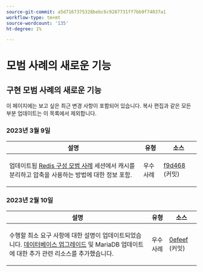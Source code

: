 ```yaml
---
source-git-commit: a5d7167375328bebc6c9287731ff7bb9f74037a1
workflow-type: tm+mt
source-wordcount: '135'
ht-degree: 1%

---
```

# 모범 사례의 새로운 기능

## 구현 모범 사례의 새로운 기능

이 페이지에는 보고 싶은 최근 변경 사항이 포함되어 있습니다. 복사 편집과 같은 모든 부분 업데이트는 이 목록에서 제외합니다.

### 2023년 3월 9일

<table style="table-layout:auto;">
  <thead>
    <tr>
      <th>설명</th>
      <th>유형</th>
      <th>소스</th>
    </tr>
  </thead>
  <tbody>
    <tr>
      <td><p>업데이트됨 <a href="https://experienceleague.adobe.com/docs/commerce-operations/implementation-playbook/best-practices/planning/redis-service-configuration.html">Redis 구성 모범 사례</a> 세션에서 캐시를 분리하고 압축을 사용하는 방법에 대한 정보 포함.</p>
</td>
      <td>우수 사례</td>
      <td><a href="https://github.com/AdobeDocs/commerce-operations.en/commit/f9d46893a25569b9cb00b45ab285758b3b74b410">f9d468</a> (커밋)</td>
    </tr>
  </tbody>
</table><!-- date_group -->

### 2023년 2월 10일

<table style="table-layout:auto;">
  <thead>
    <tr>
      <th>설명</th>
      <th>유형</th>
      <th>소스</th>
    </tr>
  </thead>
  <tbody>
    <tr>
      <td><p>수행할 최소 요구 사항에 대한 설명이 업데이트되었습니다. <a href="https://experienceleague.adobe.com/docs/commerce-operations/implementation-playbook/best-practices/maintenance/commerce-235-upgrade-prerequisites-mariadb.html">데이터베이스 업그레이드</a> 및 MariaDB 업데이트에 대한 추가 관련 리소스를 추가했습니다.</p>
</td>
      <td>우수 사례</td>
      <td><a href="https://github.com/AdobeDocs/commerce-operations.en/commit/0efeef6f3d5276f42e4a67fe55f6108a399f45fb">0efeef</a> (커밋)</td>
    </tr>
  </tbody>
</table><!-- date_group --><!-- month_group --><!-- year_group -->
